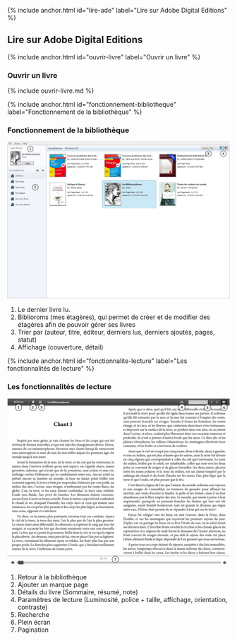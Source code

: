 {% include anchor.html id="lire-ade" label="Lire sur Adobe Digital Editions" %}

## Lire sur Adobe Digital Editions

{% include anchor.html id="ouvrir-livre" label="Ouvrir un livre" %}

### Ouvrir un livre

{% include ouvrir-livre.md %}

{% include anchor.html id="fonctionnement-bibliotheque" label="Fonctionnement de la bibliothèque" %}

### Fonctionnement de la bibliothèque

![](/images/lire-ordinateur-4.jpg)

1. Le dernier livre lu.
2. Biblioroms (mes étagères), qui permet de créer et de modifier des étagères afin de pouvoir gérer ses livres
3. Trier par (auteur, titre, éditeur, derniers lus, derniers ajoutés, pages, statut)
4. Affichage (couverture, détail)

{% include anchor.html id="fonctionnalite-lecture" label="Les fonctionnalités de lecture" %}

### Les fonctionnalités de lecture

![](/images/lire-ordinateur-5.jpg)

1. Retour à la bibliothèque
2. Ajouter un marque page
3. Détails du livre (Sommaire, résumé, note)
4. Paramètres de lecture (Luminosité, police + taille, affichage, orientation, contraste)
5. Recherche
6. Plein écran
7. Pagination
